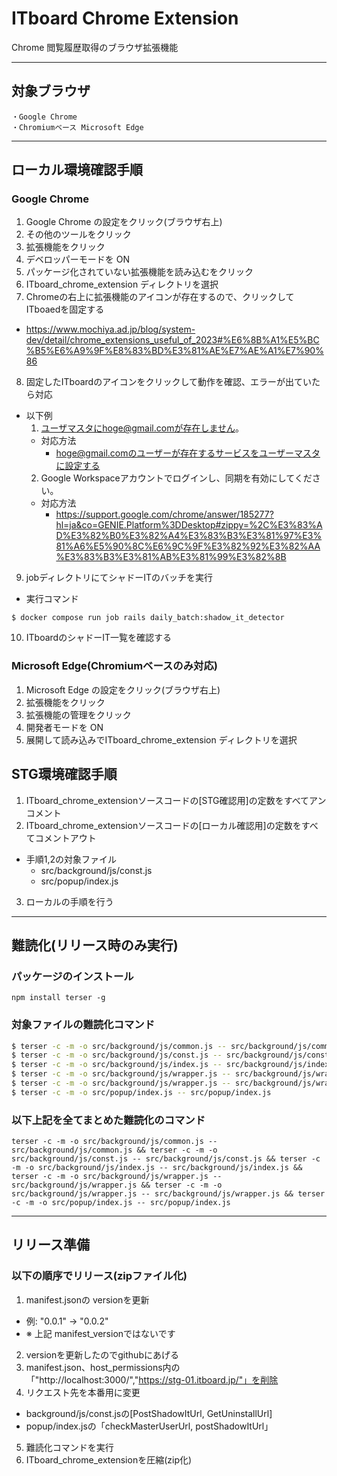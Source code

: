 # ITboard Chrome Extension
Chrome 閲覧履歴取得のブラウザ拡張機能

---
## 対象ブラウザ
```
・Google Chrome
・Chromiumベース Microsoft Edge
```
---

## ローカル環境確認手順
### Google Chrome
1. Google Chrome の設定をクリック(ブラウザ右上)
2. その他のツールをクリック
3. 拡張機能をクリック
4. デベロッパーモードを ON
5. パッケージ化されていない拡張機能を読み込むをクリック
6. ITboard_chrome_extension ディレクトリを選択
7. Chromeの右上に拡張機能のアイコンが存在するので、クリックしてITboaedを固定する
  * https://www.mochiya.ad.jp/blog/system-dev/detail/chrome_extensions_useful_of_2023#%E6%8B%A1%E5%BC%B5%E6%A9%9F%E8%83%BD%E3%81%AE%E7%AE%A1%E7%90%86
8. 固定したITboardのアイコンをクリックして動作を確認、エラーが出ていたら対応
  * 以下例
    1. ユーザマスタにhoge@gmail.comが存在しません。
    * 対応方法
      * hoge@gmail.comのユーザーが存在するサービスをユーザーマスタに設定する
    2. Google Workspaceアカウントでログインし、同期を有効にしてください。
    * 対応方法
      * https://support.google.com/chrome/answer/185277?hl=ja&co=GENIE.Platform%3DDesktop#zippy=%2C%E3%83%AD%E3%82%B0%E3%82%A4%E3%83%B3%E3%81%97%E3%81%A6%E5%90%8C%E6%9C%9F%E3%82%92%E3%82%AA%E3%83%B3%E3%81%AB%E3%81%99%E3%82%8B
9. jobディレクトリにてシャドーITのバッチを実行
  * 実行コマンド
```
$ docker compose run job rails daily_batch:shadow_it_detector
```
10. ITboardのシャドーIT一覧を確認する

### Microsoft Edge(Chromiumベースのみ対応)
1. Microsoft Edge の設定をクリック(ブラウザ右上)
2. 拡張機能をクリック
3. 拡張機能の管理をクリック
4. 開発者モードを ON
5. 展開して読み込みでITboard_chrome_extension ディレクトリを選択

## STG環境確認手順
1. ITboard_chrome_extensionソースコードの[STG確認用]の定数をすべてアンコメント
2. ITboard_chrome_extensionソースコードの[ローカル確認用]の定数をすべてコメントアウト
  * 手順1,2の対象ファイル
    * src/background/js/const.js
    * src/popup/index.js
3. ローカルの手順を行う
---
## 難読化(リリース時のみ実行)
### パッケージのインストール
```
npm install terser -g
```

### 対象ファイルの難読化コマンド
```bash
$ terser -c -m -o src/background/js/common.js -- src/background/js/common.js
$ terser -c -m -o src/background/js/const.js -- src/background/js/const.js
$ terser -c -m -o src/background/js/index.js -- src/background/js/index.js
$ terser -c -m -o src/background/js/wrapper.js -- src/background/js/wrapper.js
$ terser -c -m -o src/background/js/wrapper.js -- src/background/js/wrapper.js
$ terser -c -m -o src/popup/index.js -- src/popup/index.js
```

### 以下上記を全てまとめた難読化のコマンド
```
terser -c -m -o src/background/js/common.js -- src/background/js/common.js && terser -c -m -o src/background/js/const.js -- src/background/js/const.js && terser -c -m -o src/background/js/index.js -- src/background/js/index.js && terser -c -m -o src/background/js/wrapper.js -- src/background/js/wrapper.js && terser -c -m -o src/background/js/wrapper.js -- src/background/js/wrapper.js && terser -c -m -o src/popup/index.js -- src/popup/index.js
```

---
## リリース準備

### 以下の順序でリリース(zipファイル化)
1. manifest.jsonの versionを更新
  * 例: "0.0.1" → "0.0.2"
  * ※ 上記 manifest_versionではないです
2. versionを更新したのでgithubにあげる
3. manifest.json、host_permissions内の 「"http://localhost:3000/","https://stg-01.itboard.jp/"」を削除
4. リクエスト先を本番用に変更
  * background/js/const.jsの[PostShadowItUrl, GetUninstallUrl]
  * popup/index.jsの「checkMasterUserUrl, postShadowItUrl」
5. 難読化コマンドを実行
6. ITboard_chrome_extensionを圧縮(zip化)